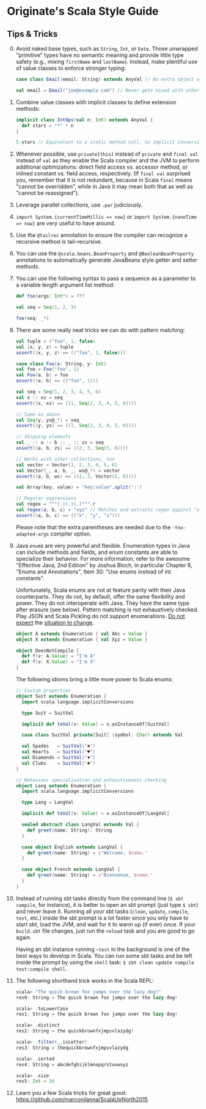 Originate's Scala Style Guide
=============================

Tips & Tricks
-------------

0. Avoid naked base types, such as `String`, `Int`, or `Date`. Those unwrapped "primitive" types have no semantic meaning and provide little type safety (e.g., mixing `firstName` and `lastName`). Instead, make plentiful use of value classes to enforce stronger typing:

    ```scala
    case class Email(email: String) extends AnyVal // No extra object allocation at runtime

    val email = Email("joe@example.com") // Never gets mixed with other strings
    ```

0. Combine value classes with implicit classes to define extension methods:

    ```scala
    implicit class IntOps(val n: Int) extends AnyVal {
      def stars = "*" * n
    }

    5.stars // Equivalent to a static method call, no implicit conversion actually takes place
    ```

0. Whenever possible, use `private[this]` instead of `private` and `final val` instead of `val` as they enable the Scala compiler and the JVM to perform additional optimizations: direct field access vs. accessor method, or inlined constant vs. field access, respectively. (If `final val` surprised you, remember that it is not redundant, because in Scala `final` means "cannot be overridden", while in Java it may mean both that as well as "cannot be reassigned").

0. Leverage parallel collections, use `.par` judiciously.

0. `import System.{currentTimeMillis => now}` or `import System.{nanoTime => now}` are very useful to have around.

0. Use the `@tailrec` annotation to ensure the compiler can recognize a recursive method is tail-recursive.

0. You can use the `@scala.beans.BeanProperty` and `@BooleanBeanProperty` annotations to automatically generate JavaBeans style getter and setter methods.

0. You can use the following syntax to pass a sequence as a parameter to a variable length argument list method:

    ```scala
    def foo(args: Int*) = ???

    val seq = Seq(1, 2, 3)

    foo(seq: _*)
    ```

0. There are some really neat tricks we can do with pattern matching:

    ```scala
    val tuple = ("foo", 1, false)
    val (x, y, z) = tuple
    assert((x, y, z) == (("foo", 1, false)))

    case class Foo(x: String, y: Int)
    val foo = Foo("foo", 1)
    val Foo(a, b) = foo
    assert((a, b) == (("foo", 1)))

    val seq = Seq(1, 2, 3, 4, 5, 6)
    val x :: xs = seq
    assert((x, xs) == ((1, Seq(2, 3, 4, 5, 6))))

    // Same as above
    val Seq(y, ys@_*) = seq
    assert((y, ys) == ((1, Seq(2, 3, 4, 5, 6))))

    // Skipping elements
    val _ :: a :: b :: _ :: zs = seq
    assert((a, b, zs) == ((2, 3, Seq(5, 6))))

    // Works with other collections, too
    val vector = Vector(1, 2, 3, 4, 5, 6)
    val Vector(_, a, b, _, ws@_*) = vector
    assert((a, b, ws) == ((2, 3, Vector(5, 6))))

    val Array(key, value) = "key:value".split(':')

    // Regular expressions
    val regex = """(.)(.)(.)""".r
    val regex(a, b, c) = "xyz" // Matches and extracts regex against "xyz"
    assert((a, b, c) == (("x", "y", "z")))
    ```

    Please note that the extra parentheses are needed due to the `-Yno-adapted-args` compiler option.

0. Java `enum`s are very powerful and flexible. Enumeration types in Java can include methods and fields, and enum constants are able to specialize their behavior. For more information, refer to the awesome "Effective Java, 2nd Edition" by Joshua Bloch, in particular Chapter 6, "Enums and Annotations", Item 30: "Use enums instead of int constants".

    Unfortunately, Scala enums are not at feature parity with their Java counterparts. They do not, by default, offer the same flexibility and power. They do not interoperate with Java. They have the same type after erasure (see below). Pattern matching is not exhaustively checked. Play JSON and Scala Pickling do not support enumerations. [Do not expect](https://groups.google.com/forum/#!msg/scala-internals/8RWkccSRBxQ/U4y0XpRJfdQJ) the [situation to change](https://www.reddit.com/r/scala/comments/3aqlhu/is_there_a_voting_mechanism_for_new_scala_features/csgy8i0).

    ```scala
    object A extends Enumeration { val Abc = Value }
    object X extends Enumeration { val Xyz = Value }

    object DoesNotCompile {
      def f(v: A.Value) = "I'm A"
      def f(v: X.Value) = "I'm X"
    }
    ```

    The following idioms bring a little more power to Scala enums:

    ```scala
    // Custom properties
    object Suit extends Enumeration {
      import scala.language.implicitConversions

      type Suit = SuitVal

      implicit def toVal(v: Value) = v.asInstanceOf[SuitVal]

      case class SuitVal private[Suit] (symbol: Char) extends Val

      val Spades   = SuitVal('♠')
      val Hearts   = SuitVal('♥')
      val Diamonds = SuitVal('♦')
      val Clubs    = SuitVal('♣')
    }

    // Behaviour specialization and exhaustiveness checking
    object Lang extends Enumeration {
      import scala.language.implicitConversions

      type Lang = LangVal

      implicit def toVal(v: Value) = v.asInstanceOf[LangVal]

      sealed abstract class LangVal extends Val {
        def greet(name: String): String
      }

      case object English extends LangVal {
        def greet(name: String) = s"Welcome, $name."
      }

      case object French extends LangVal {
        def greet(name: String) = s"Bienvenue, $name."
      }
    }
    ```

0. Instead of running sbt tasks directly from the command line (`$ sbt compile`, for instance), it is better to open an sbt prompt (just type `$ sbt`) and never leave it. Running all your sbt tasks (`clean`, `update`, `compile`, `test`, etc.) inside the sbt prompt is a lot faster since you only have to start sbt, load the JVM, and wait for it to warm up (if ever) once. If your `build.sbt` file changes, just run the `reload` task and you are good to go again.

    Having an sbt instance running `~test` in the background is one of the best ways to develop in Scala. You can run some sbt tasks and be left inside the prompt by using the `shell` task: `$ sbt clean update compile test:compile shell`.

0. The following shorthand trick works in the Scala REPL:

    ```scala
    scala> "The quick brown fox jumps over the lazy dog!"
    res0: String = The quick brown fox jumps over the lazy dog!

    scala> .toLowerCase
    res1: String = the quick brown fox jumps over the lazy dog!

    scala> .distinct
    res2: String = the quickbrownfxjmpsvlazydg!

    scala> .filter(_.isLetter)
    res3: String = thequickbrownfxjmpsvlazydg

    scala> .sorted
    res4: String = abcdefghijklmnopqrstuvwxyz

    scala> .size
    res5: Int = 26
    ```

0. Learn you a few Scala tricks for great good: https://github.com/marconilanna/ScalaUpNorth2015

